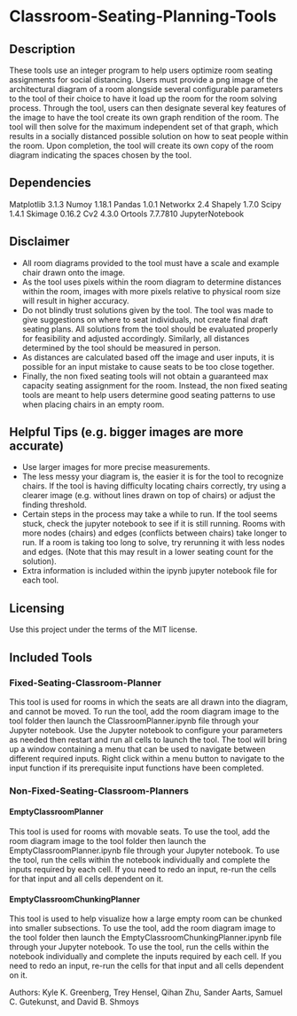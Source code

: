 # Classroom-Seating-Planning-Tools

## Description
These tools use an integer program to help users optimize room seating 
assignments for social distancing. Users must provide a png image of the 
architectural diagram of a room alongside several configurable parameters to 
the tool of their choice to have it load up the room for the room solving 
process. Through the tool, users can then designate several key features of 
the image to have the tool create its own graph rendition of the room. The 
tool will then solve for the maximum independent set of that graph, which
results in a socially distanced possible solution on how to seat people within
the room. Upon completion, the tool will create its own copy of the room 
diagram indicating the spaces chosen by the tool. 


## Dependencies
Matplotlib 3.1.3
Numoy 1.18.1
Pandas 1.0.1
Networkx 2.4
Shapely 1.7.0
Scipy 1.4.1
Skimage 0.16.2
Cv2 4.3.0
Ortools 7.7.7810
JupyterNotebook

## Disclaimer
- All room diagrams provided to the tool must have a scale and example 
chair drawn onto the image. 
- As the tool uses pixels within the room diagram to determine distances within 
the room, images with more pixels relative to physical room size will result in 
higher accuracy. 
- Do not blindly trust solutions given by the tool. The tool was made to give 
suggestions on where to seat individuals, not create final draft seating plans. 
All solutions from the tool should be evaluated properly for feasibility and 
adjusted accordingly. Similarly, all distances determined by the tool should be
measured in person.
- As distances are calculated based off the image and user inputs, it is 
possible for an input mistake to cause seats to be too close together. 
- Finally, the non fixed seating tools will not obtain a guaranteed max 
capacity seating assignment for the room. Instead, the non fixed seating tools 
are meant to help users determine good seating patterns to use when placing 
chairs in an empty room.


## Helpful Tips (e.g. bigger images are more accurate)
- Use larger images for more precise measurements.
- The less messy your diagram is, the easier it is for the tool to recognize 
chairs. If the tool is having difficulty locating chairs correctly, try using
a clearer image (e.g. without lines drawn on top of chairs) or adjust the 
finding threshold.
- Certain steps in the process may take a while to run. If the tool seems
stuck, check the jupyter notebook to see if it is still running. Rooms with
more nodes (chairs) and edges (conflicts between chairs) take longer to run. If
a room is taking too long to solve, try rerunning it with less nodes and edges.
(Note that this may result in a lower seating count for the solution).
- Extra information is included within the ipynb jupyter notebook file for each 
tool.

## Licensing
Use this project under the terms of the MIT license.


## Included Tools
### Fixed-Seating-Classroom-Planner
This tool is used for rooms in which the seats are all drawn into the diagram,
and cannot be moved. To run the tool, add the room diagram image to the tool 
folder then launch the ClassroomPlanner.ipynb file through your Jupyter 
notebook. Use the Jupyter notebook to configure your parameters as needed
then restart and run all cells to launch the tool. The tool will bring up a 
window containing a menu that can be used to navigate between different 
required inputs. Right click within a menu button to navigate to the input
function if its prerequisite input functions have been completed.

### Non-Fixed-Seating-Classroom-Planners
#### EmptyClassroomPlanner
This tool is used for rooms with movable seats. To use the tool, add the room
diagram image to the tool folder then launch the EmptyClassroomPlanner.ipynb
file through your Jupyter notebook. To use the tool, run the cells within the
notebook individually and complete the inputs required by each cell. If you 
need to redo an input, re-run the cells for that input and all cells 
dependent on it.
#### EmptyClassroomChunkingPlanner
This tool is used to help visualize how a large empty room can be chunked into 
smaller subsections. To use the tool, add the room diagram image to the tool 
folder then launch the EmptyClassroomChunkingPlanner.ipynb file through your 
Jupyter notebook. To use the tool, run the cells within the notebook 
individually and complete the inputs required by each cell. If you need to 
redo an input, re-run the cells for that input and all cells dependent on it. 


Authors: Kyle K. Greenberg, Trey Hensel, Qihan Zhu, Sander Aarts, Samuel C. Gutekunst, and David B. Shmoys
